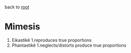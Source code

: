 
back to [root](https://github.com/makikuri/nousmonkey/blob/Ancient-Philosophy/root.md)

# Mimesis
1. Eikastikê
    1.reproduces true proportions
2. Phantastikê
    1.neglects/distorts produce true proportions

